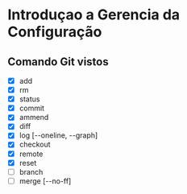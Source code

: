 # Introduçao a Gerencia da Configuração

## Comando Git vistos

 * [X] add
 * [X] rm
 * [X] status
 * [X] commit
 * [X] ammend
 * [X] diff
 * [X] log [--oneline, --graph]
 * [X] checkout
 * [X] remote
 * [X] reset
 * [ ] branch
 * [ ] merge [--no-ff]
